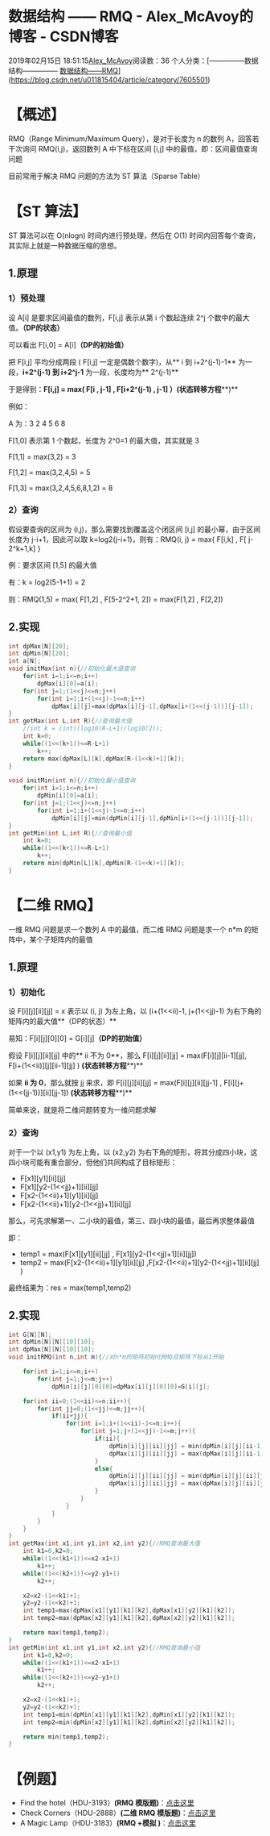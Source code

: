 # 数据结构 —— RMQ - Alex_McAvoy的博客 - CSDN博客





2019年02月15日 18:51:15[Alex_McAvoy](https://me.csdn.net/u011815404)阅读数：36
个人分类：[—————数据结构—————																[数据结构——RMQ](https://blog.csdn.net/u011815404/article/category/8671578)](https://blog.csdn.net/u011815404/article/category/7605501)








# 【概述】

RMQ（Range Minimum/Maximum Query），是对于长度为 n 的数列 A，回答若干次询问 RMQ(i,j)，返回数列 A 中下标在区间 [i,j] 中的最值，即：区间最值查询问题

目前常用于解决 RMQ 问题的方法为 ST 算法（Sparse Table）

# 【ST 算法】

ST 算法可以在 O(nlogn) 时间内进行预处理，然后在 O(1) 时间内回答每个查询，其实际上就是一种数据压缩的思想。

## 1.原理

### 1）预处理

设 A[i] 是要求区间最值的数列，F[i,j] 表示从第 i 个数起连续 2^j 个数中的最大值。**（DP的状态）**

可以看出 F[i,0] = A[i]**（DP的初始值）**

把 F[i,j] 平均分成两段 ( F[i,j] 一定是偶数个数字)，从** i 到 i+2^(j-1)-1** 为一段，**i+2^(j-1) 到 i+2^j-1** 为一段，长度均为** 2^(j-1)**

于是得到：**F[i,j] = max( F[i , j-1] , F[i+2^(j-1) , j-1] ）(状态转移方程****)**

例如：

A 为：3 2 4 5 6 8

F[1,0] 表示第 1 个数起，长度为 2^0=1 的最大值，其实就是 3

F[1,1] = max(3,2) = 3

F[1,2] = max(3,2,4,5) = 5

F[1,3] = max(3,2,4,5,6,8,1,2) = 8

### 2）查询

假设要查询的区间为 (i,j)，那么需要找到覆盖这个闭区间 [i,j] 的最小幂，由于区间长度为 j-i+1，因此可以取 k=log2(j-i+1)，则有：RMQ(i, j) = max{ F[i,k] , F[ j-2^k+1,k] }

例：要求区间 [1,5] 的最大值

有：k = log2(5-1+1) = 2

则：RMQ(1,5) = max( F[1,2] , F[5-2^2+1, 2]) = max(F[1,2] , F[2,2])

## 2.实现

```cpp
int dpMax[N][20];
int dpMin[N][20];
int a[N];
void initMax(int n){//初始化最大值查询
    for(int i=1;i<=n;i++)
        dpMax[i][0]=a[i];
    for(int j=1;(1<<j)<=n;j++)
        for(int i=1;i+(1<<j)-1<=n;i++)
            dpMax[i][j]=max(dpMax[i][j-1],dpMax[i+(1<<(j-1))][j-1]);
}
int getMax(int L,int R){//查询最大值
    //int k = (int)(log10(R-L+1)/log10(2));
    int k=0;
    while((1<<(k+1))<=R-L+1)
        k++;
    return max(dpMax[L][k],dpMax[R-(1<<k)+1][k]);
}

void initMin(int n){//初始化最小值查询
    for(int i=1;i<=n;i++)
        dpMin[i][0]=a[i];
    for(int j=1;(1<<j)<=n;j++)
        for(int i=1;i+(1<<j)-1<=n;i++)
            dpMin[i][j]=min(dpMin[i][j-1],dpMin[i+(1<<(j-1))][j-1]);
}
int getMin(int L,int R){//查询最小值
    int k=0;
    while((1<<(k+1))<=R-L+1)
        k++;
    return min(dpMin[L][k],dpMin[R-(1<<k)+1][k]);
}
```

# 【二维 RMQ】

一维 RMQ 问题是求一个数列 A 中的最值，而二维 RMQ 问题是求一个 n*m 的矩阵中，某个子矩阵内的最值

## 1.原理

### 1）初始化

设 F[i][j][ii][jj] = x 表示以 (i, j) 为左上角，以 (i+(1<<ii)-1, j+(1<<jj)-1) 为右下角的矩阵内的最大值**（DP的状态）**

易知：F[i][j][0][0] = G[i][j]**（DP的初始值）**

假设 F[i][j][ii][jj] 中的** ii 不为 0**，那么 F[i][j][ii][jj] = max(F[i][j][ii-1][jj], F[i+(1<<ii)][j][ii-1][jj] ) **(状态转移方程****)**

如果 **ii 为 0**，那么就按 jj 来求，即 F[i][j][ii][jj] = max(F[i][j][ii][jj-1] , F[i][j+(1<<(jj-1))][ii][jj-1]) **(状态转移方程****)**

简单来说，就是将二维问题转变为一维问题求解

### 2）查询

对于一个以 (x1,y1) 为左上角，以 (x2,y2) 为右下角的矩形，将其分成四小块，这四小块可能有重合部分，但他们共同构成了目标矩形：
- F[x1][y1][ii][jj]
- F[x1][y2-(1<<jj)+1][ii][jj]
- F[x2-(1<<ii)+1][y1][ii][jj]
- F[x2-(1<<ii)+1][y2-(1<<jj)+1][ii][jj]

那么，可先求解第一、二小块的最值，第三、四小块的最值，最后再求整体最值

即：
- temp1 = max(F[x1][y1][ii][jj] , F[x1][y2-(1<<jj)+1][ii][jj])
- temp2 = max(F[x2-(1<<ii)+1][y1][ii][jj] ,F[x2-(1<<ii)+1][y2-(1<<jj)+1][ii][jj] )

最终结果为：res = max(temp1,temp2)

## 2.实现

```cpp
int G[N][N];
int dpMin[N][N][10][10];
int dpMax[N][N][10][10];
void initRMQ(int n,int m){//对n*m的矩阵初始化RMQ且矩阵下标从1开始

    for(int i=1;i<=n;i++)
        for(int j=1;j<=m;j++)
            dpMin[i][j][0][0]=dpMax[i][j][0][0]=G[i][j];

    for(int ii=0;(1<<ii)<=n;ii++){
        for(int jj=0;(1<<jj)<=m;jj++){
            if(ii+jj){
                for(int i=1;i+(1<<ii)-1<=n;i++){
                    for(int j=1;j+(1<<jj)-1<=m;j++){
                        if(ii){
                            dpMin[i][j][ii][jj] = min(dpMin[i][j][ii-1][jj] , dpMin[i+(1<<(ii-1))][j][ii-1][jj]);
                            dpMax[i][j][ii][jj] = max(dpMax[i][j][ii-1][jj] , dpMax[i+(1<<(ii-1))][j][ii-1][jj]);
                        }
                        else{
                            dpMin[i][j][ii][jj] = min(dpMin[i][j][ii][jj-1] , dpMin[i][j+(1<<(jj-1))][ii][jj-1]);
                            dpMax[i][j][ii][jj] = max(dpMax[i][j][ii][jj-1] , dpMax[i][j+(1<<(jj-1))][ii][jj-1]);
                        }
                    }
                }
            }
        }
    }
}
int getMax(int x1,int y1,int x2,int y2){//RMQ查询最大值
    int k1=0,k2=0;
    while((1<<(k1+1))<=x2-x1+1)
        k1++;
    while((1<<(k2+1))<=y2-y1+1)
        k2++;

    x2=x2-(1<<k1)+1;
    y2=y2-(1<<k2)+1;
    int temp1=max(dpMax[x1][y1][k1][k2],dpMax[x1][y2][k1][k2]);
    int temp2=max(dpMax[x2][y1][k1][k2],dpMax[x2][y2][k1][k2]);

    return max(temp1,temp2);
}
int getMin(int x1,int y1,int x2,int y2){//RMQ查询最小值
    int k1=0,k2=0;
    while((1<<(k1+1))<=x2-x1+1)
        k1++;
    while((1<<(k2+1))<=y2-y1+1)
        k2++;

    x2=x2-(1<<k1)+1;
    y2=y2-(1<<k2)+1;
    int temp1=min(dpMin[x1][y1][k1][k2],dpMin[x1][y2][k1][k2]);
    int temp2=min(dpMin[x2][y1][k1][k2],dpMin[x2][y2][k1][k2]);

    return min(temp1,temp2);
}
```

# 【例题】
- Find the hotel（HDU-3193）**(RMQ 模版题)**：[点击这里](https://blog.csdn.net/u011815404/article/details/87368522)
- Check Corners（HDU-2888）**(二维 RMQ 模版题)**：[点击这里](https://blog.csdn.net/u011815404/article/details/87360981)
- A Magic Lamp（HDU-3183）**(RMQ +模拟 )**：[点击这里](https://blog.csdn.net/u011815404/article/details/87375205)




